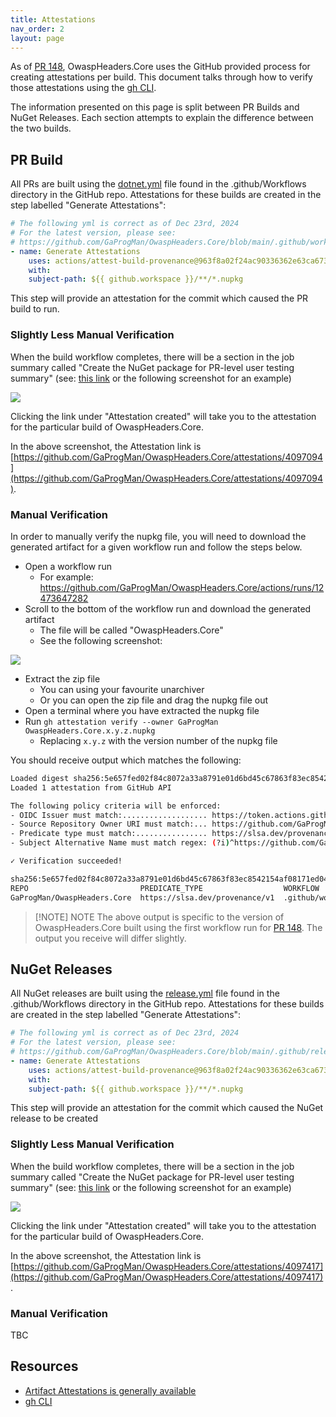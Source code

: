 ```yaml
---
title: Attestations
nav_order: 2
layout: page
---
```


As of [PR 148](https://github.com/GaProgMan/OwaspHeaders.Core/pull/148), OwaspHeaders.Core uses the GitHub provided process for creating attestations per build. This document talks through how to verify those attestations using the [gh CLI](https://cli.github.com/).

The information presented on this page is split between PR Builds and NuGet Releases. Each section attempts to explain the difference between the two builds.

## PR Build

All PRs are built using the [dotnet.yml](https://github.com/GaProgMan/OwaspHeaders.Core/blob/main/.github/workflows/dotnet.yml) file found in the .github/Workflows directory in the GitHub repo. Attestations for these builds are created in the step labelled "Generate Attestations":

```yaml
# The following yml is correct as of Dec 23rd, 2024
# For the latest version, please see:
# https://github.com/GaProgMan/OwaspHeaders.Core/blob/main/.github/workflows/dotnet.yml
- name: Generate Attestations
    uses: actions/attest-build-provenance@963f8a02f24ac90336362e63ca6730cf69ad102e # v2.1.0
    with:
    subject-path: ${{ github.workspace }}/**/*.nupkg
```

This step will provide an attestation for the commit which caused the PR build to run.

### Slightly Less Manual Verification

When the build workflow completes, there will be a section in the job summary called "Create the NuGet package for PR-level user testing summary" (see: [this link](https://github.com/GaProgMan/OwaspHeaders.Core/actions/runs/12473647282#summary-34814538093) or the following screenshot for an example)

![](../assets/images/attestations/pr-created.jpg)

Clicking the link under "Attestation created" will take you to the attestation for the particular build of OwaspHeaders.Core.

In the above screenshot, the Attestation link is [https://github.com/GaProgMan/OwaspHeaders.Core/attestations/4097094](https://github.com/GaProgMan/OwaspHeaders.Core/attestations/4097094).

### Manual Verification

In order to manually verify the nupkg file, you will need to download the generated artifact for a given workflow run and follow the steps below.

- Open a workflow run
  - For example: https://github.com/GaProgMan/OwaspHeaders.Core/actions/runs/12473647282
- Scroll to the bottom of the workflow run and download the generated artifact
  - The file will be called "OwaspHeaders.Core"
  - See the following screenshot:

![](../assets/images/attestations/artifacts.jpg)

- Extract the zip file
  - You can using your favourite unarchiver
  - Or you can open the zip file and drag the nupkg file out
- Open a terminal where you have extracted the nupkg file
- Run `gh attestation verify --owner GaProgMan OwaspHeaders.Core.x.y.z.nupkg`
  - Replacing `x.y.z` with the version number of the nupkg file

You should receive output which matches the following:

```bash
Loaded digest sha256:5e657fed02f84c8072a33a8791e01d6bd45c67863f83ec8542154af08171ed04 for file://OwaspHeaders.Core.9.4.3.nupkg
Loaded 1 attestation from GitHub API

The following policy criteria will be enforced:
- OIDC Issuer must match:................... https://token.actions.githubusercontent.com
- Source Repository Owner URI must match:... https://github.com/GaProgMan
- Predicate type must match:................ https://slsa.dev/provenance/v1
- Subject Alternative Name must match regex: (?i)^https://github.com/GaProgMan/

✓ Verification succeeded!

sha256:5e657fed02f84c8072a33a8791e01d6bd45c67863f83ec8542154af08171ed04 was attested by:
REPO                         PREDICATE_TYPE                  WORKFLOW                                        
GaProgMan/OwaspHeaders.Core  https://slsa.dev/provenance/v1  .github/workflows/dotnet.yml@refs/pull/148/merge
```

> [!NOTE] NOTE
> The above output is specific to the version of OwaspHeaders.Core built using the first workflow run for [PR 148](https://github.com/GaProgMan/OwaspHeaders.Core/pull/148). The output you receive will differ slightly.

## NuGet Releases

All NuGet releases are built using the [release.yml](https://github.com/GaProgMan/OwaspHeaders.Core/blob/main/.github/workflows/release.yml) file found in the .github/Workflows directory in the GitHub repo. Attestations for these builds are created in the step labelled "Generate Attestations":

```yaml
# The following yml is correct as of Dec 23rd, 2024
# For the latest version, please see:
# https://github.com/GaProgMan/OwaspHeaders.Core/blob/main/.github/release/dotnet.yml
- name: Generate Attestations
    uses: actions/attest-build-provenance@963f8a02f24ac90336362e63ca6730cf69ad102e # v2.1.0
    with:
    subject-path: ${{ github.workspace }}/**/*.nupkg
```

This step will provide an attestation for the commit which caused the NuGet release to be created

### Slightly Less Manual Verification

When the build workflow completes, there will be a section in the job summary called "Create the NuGet package for PR-level user testing summary" (see: [this link](https://github.com/GaProgMan/OwaspHeaders.Core/actions/runs/12474053355) or the following screenshot for an example)

![](../assets/images/attestations/release-created.jpg)

Clicking the link under "Attestation created" will take you to the attestation for the particular build of OwaspHeaders.Core.

In the above screenshot, the Attestation link is [https://github.com/GaProgMan/OwaspHeaders.Core/attestations/4097417](https://github.com/GaProgMan/OwaspHeaders.Core/attestations/4097417).

### Manual Verification

TBC

## Resources

- [Artifact Attestations is generally available](https://github.blog/changelog/2024-06-25-artifact-attestations-is-generally-available/)
- [gh CLI](https://cli.github.com/)
